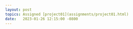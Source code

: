 ```yaml
---
layout: post
topics: Assigned [project01](assignments/project01.html)
date:   2023-01-26 12:15:00 -0800
---
```


